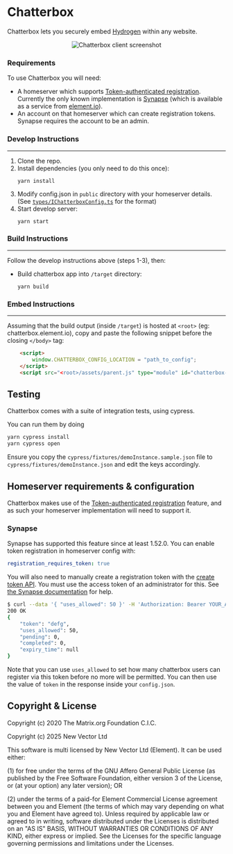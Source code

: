 Chatterbox
==========

Chatterbox lets you securely embed [Hydrogen](https://github.com/vector-im/hydrogen-web) within any website.


<p align="center">
  <img alt="Chatterbox client screenshot" src="https://user-images.githubusercontent.com/2072976/178049551-14caddbe-4b06-4dfe-bc44-bab10603c632.png" />
</p>


### Requirements

To use Chatterbox you will need:

- A homeserver which supports [Token-authenticated registration](https://spec.matrix.org/v1.6/client-server-api/#token-authenticated-registration). Currently the only known implementation is [Synapse](https://github.com/matrix-org/synapse) (which is available as a service from [element.io](https://element.io)).
- An account on that homeserver which can create registration tokens. Synapse requires the account to be an admin.
    
### Develop Instructions
---
1) Clone the repo.
2) Install dependencies (you only need to do this once):
    ```properties
    yarn install
    ```
3) Modify config.json in `public` directory with your homeserver details.  
(See [`types/IChatterboxConfig.ts`](https://github.com/vector-im/chatterbox/blob/main/src/types/IChatterboxConfig.ts) for the format)
4) Start develop server:
    ```properties
    yarn start
    ```

### Build Instructions
---
Follow the develop instructions above (steps 1-3), then:
- Build chatterbox app into `/target` directory:
    ```properties
    yarn build
    ```

### Embed Instructions
---
Assuming that the build output (inside `/target`) is hosted at `<root>` (eg: chatterbox.element.io), copy and paste the following snippet before the closing `</body>` tag:
```html
	<script>
		window.CHATTERBOX_CONFIG_LOCATION = "path_to_config";
	</script>
	<script src="<root>/assets/parent.js" type="module" id="chatterbox-script"></script>
```

## Testing

Chatterbox comes with a suite of integration tests, using cypress.

You can run them by doing
```sh
yarn cypress install
yarn cypress open
``` 

Ensure you copy the `cypress/fixtures/demoInstance.sample.json` file to `cypress/fixtures/demoInstance.json` and edit 
the keys accordingly.

## Homeserver requirements & configuration

Chatterbox makes use of the [Token-authenticated registration](https://spec.matrix.org/v1.3/client-server-api/#token-authenticated-registration) feature,
and as such your homeserver implementation will need to support it.

### Synapse

Synapse has supported this feature since at least 1.52.0. You can enable token registration in homeserver config with:

```yaml
registration_requires_token: true
```

You will also need to manually create a registration token with the [create token API](https://matrix-org.github.io/synapse/latest/usage/administration/admin_api/registration_tokens.html#create-token).
You must use the access token of an administrator for this. See [the Synapse documentation](https://matrix-org.github.io/synapse/latest/usage/administration/admin_api/index.html) for help.

```sh
$ curl --data '{ "uses_allowed": 50 }' -H 'Authorization: Bearer YOUR_ADMIN_TOKEN' 'https://your-homeserver/_synapse/admin/v1/registration_tokens/new'
200 OK
{
    "token": "defg",
    "uses_allowed": 50,
    "pending": 0,
    "completed": 0,
    "expiry_time": null
}
```

Note that you can use `uses_allowed` to set how many chatterbox users can register via this token before no more will be permitted.
You can then use the value of `token` in the response inside your `config.json`.

## Copyright & License

Copyright (c) 2020 The Matrix.org Foundation C.I.C.

Copyright (c) 2025 New Vector Ltd

This software is multi licensed by New Vector Ltd (Element). It can be used either:

(1) for free under the terms of the GNU Affero General Public License (as published by the Free Software Foundation, either version 3 of the License, or (at your option) any later version); OR

(2) under the terms of a paid-for Element Commercial License agreement between you and Element (the terms of which may vary depending on what you and Element have agreed to).
Unless required by applicable law or agreed to in writing, software distributed under the Licenses is distributed on an "AS IS" BASIS, WITHOUT WARRANTIES OR CONDITIONS OF ANY KIND, either express or implied. See the Licenses for the specific language governing permissions and limitations under the Licenses.
